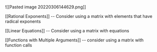![[Pasted image 20220306144629.png]]

[[Rational Exponents]] -- Consider using a matrix with elements that have radical exponents

[[Linear Equations]] -- Consider using a matrix with equations

[[Functions with Multiple Arguments]] -- consider using a matrix with function calls